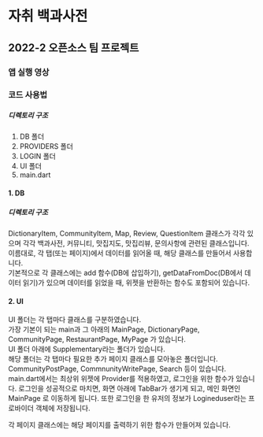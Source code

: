 # 자취 백과사전
## 2022-2 오픈소스 팀 프로젝트
  
  
  
  
  
  
  
### 앱 실행 영상

### 코드 사용법
##### 디렉토리 구조  
1. DB 폴더  
2. PROVIDERS 폴더  
3. LOGIN 폴더  
4. UI 폴더  
5. main.dart  

#### 1. DB  
##### 디렉토리 구조  


DictionaryItem, CommunityItem, Map, Review, QuestionItem 클래스가 각각 있으며 각각 백과사전, 커뮤니티, 맛집지도, 맛집리뷰, 문의사항에 관련된 클래스입니다.  
이름대로, 각 탭(또는 페이지)에서 데이터를 읽어올 때, 해당 클래스를 만들어서 사용합니다.  
기본적으로 각 클래스에는 add 함수(DB에 삽입하기), getDataFromDoc(DB에서 데이터 읽기)가 있으며 데이터를 읽었을 때, 위젯을 반환하는 함수도 포함되어 있습니다.  


#### 2. UI
UI 폴더는 각 탭마다 클래스를 구분하였습니다.  
가장 기본이 되는 main과 그 아래의 MainPage, DictionaryPage, CommunityPage, RestaurantPage, MyPage 가 있습니다.   
UI 폴더 아래에 Supplementary라는 폴더가 있습니다.  
해당 폴더는 각 탭마다 필요한 추가 페이지 클래스를 모아놓은 폴더입니다. CommunityPostPage, CommnunityWritePage, Search 등이 있습니다.  
main.dart에서는 최상위 위젯에 Provider를 적용하였고, 로그인을 위한 함수가 있습니다. 로그인을 성공적으로 마치면, 화면 아래에 TabBar가 생기게 되고, 메인 화면인 MainPage 로 이동하게 됩니다. 또한 로그인을 한 유저의 정보가 Logineduser라는 프로바이더 객체에 저장됩니다.   

각 페이지 클래스에는 해당 페이지를 출력하기 위한 함수가 만들어져 있습니다.  





